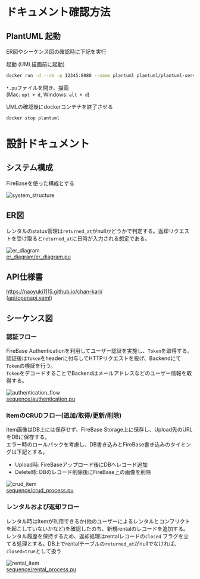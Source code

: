 # ドキュメント確認方法
## PlantUML 起動
ER図やシーケンス図の確認時に下記を実行

起動 (UML描画前に起動)
```sh
docker run -d --rm -p 12345:8080 --name plantuml plantuml/plantuml-server
```
`*.pu`ファイルを開き、描画  
(Mac: `opt + d`, Windows: `alt + d`)

UMLの確認後にdockerコンテナを終了させる
```sh
docker stop plantuml
```

# 設計ドキュメント
## システム構成
FireBaseを使った構成とする

![system_structure](system_structure/system_structure.png)

## ER図
レンタルのstatus管理は`returned_at`がnullかどうかで判定する。返却リクエストを受け取ると`returned_at`に日時が入力される想定である。

![er_diagram](er_diagram/er_diagram/er_diagram.png)  
[er_diagram/er_diagram.pu](er_diagram/er_diagram.pu)

## API仕様書
https://naoyuki1115.github.io/chan-kari/  
([api/openapi.yaml](api/openapi.yaml))

## シーケンス図
### 認証フロー
FireBase Authenticationを利用してユーザー認証を実施し、`Token`を取得する。  
認証後は`Token`をheaderに付与してHTTPリクエストを投げ、Backendにて`Token`の検証を行う。  
`Token`をデコードすることでBackendはメールアドレスなどのユーザー情報を取得する。

![authentication_flow](sequence/authentication/authentication.png)  
[sequence/authentication.pu](sequence/authentication.pu)

### ItemのCRUDフロー(追加/取得/更新/削除)
Item画像はDB上には保存せず、FireBase Storage上に保存し、Upload先のURLをDBに保存する。  
エラー時のロールバックを考慮し、DB書き込みとFireBase書き込みのタイミングは下記とする。
- Upload時: FireBaseアップロード後にDBへレコード追加
- Delete時: DBのレコード削除後にFireBase上の画像を削除

![crud_item](sequence/crud_item/crud_item.png)  
[sequence/crud_process.pu](sequence/crud_item.pu)

### レンタルおよび返却フロー
レンタル時はItemが利用できるか(他のユーザーによるレンタルとコンフリクトを起こしていないかなど)を確認したのち、新規rentalのレコードを追加する。  
レンタル履歴を保持するため、返却処理はrentalレコードの`closed` フラグを立てる処理とする。DB上でrentalテーブルの`returned_at`がnullでなければ、`closed=true`として扱う

![rental_item](sequence/rental_process/rental_process.png)  
[sequence/rental_process.pu](sequence/rental_process.pu)
